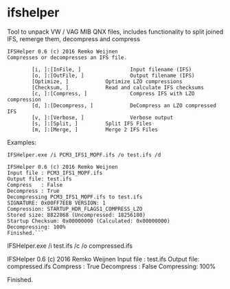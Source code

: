 # ifshelper

Tool to unpack VW / VAG MIB QNX files, includes functionality to split joined IFS, remerge them, decompress and compress
```
IFSHelper 0.6 (c) 2016 Remko Weijnen
Compresses or decompresses an IFS file.

        [i, ]:[InFile, ]                Input filename (IFS)
        [o, ]:[OutFile, ]               Output filename (IFS)
        [Optimize, ]            Optimize LZO compressions
        [Checksum, ]            Read and calculate IFS checksums
        [c, ]:[Compress, ]              Compress IFS with LZO compression
        [d, ]:[Decompress, ]            DeCompress an LZO compressed IFS
        [v, ]:[Verbose, ]               Verbose output
        [s, ]:[Split, ]         Split IFS Files
        [m, ]:[Merge, ]         Merge 2 IFS Files
```
Examples:


```
IFSHelper.exe /i PCM3_IFS1_MOPF.ifs /o test.ifs /d

IFSHelper 0.6 (c) 2016 Remko Weijnen
Input file : PCM3_IFS1_MOPF.ifs
Output file: test.ifs
Compress   : False
Decompress : True
Decompressing PCM3_IFS1_MOPF.ifs to test.ifs
SIGNATURE: 0x00FF7EEB VERSION: 1
Compression: STARTUP_HDR_FLAGS1_COMPRESS_LZO
Stored size: 8822868 (Uncompressed: 18256180)
Startup Checksum: 0x00000000 (Calculated: 0x00000000)
Decompressing: 100%
Finished.```

```
IFSHelper.exe /i test.ifs /c /o compressed.ifs

IFSHelper 0.6 (c) 2016 Remko Weijnen
Input file : test.ifs
Output file: compressed.ifs
Compress   : True
Decompress : False
Compressing: 100%

Finished.
```
